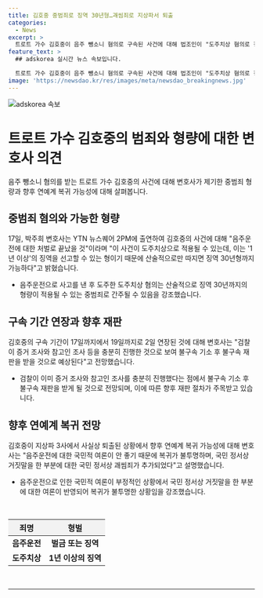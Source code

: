 ```yaml
---
title: 김호중 중범죄로 징역 30년형…괘씸죄로 지상파서 퇴출
categories:
  - News
excerpt: >
  트로트 가수 김호중이 음주 뺑소니 혐의로 구속된 사건에 대해 법조인이 "도주치상 혐의로 징역 30년도 가능"이라고 언급했다. 김호중은 구속 기간이 연장됨에 따라 향후 복귀에 대한 불확실성이 커졌는데, 이에 대해 변호사는 "음주운전뿐 아니라 거짓말까지 해 국민 정서상 괘씸죄가 추가됐을 것"이라고 언급하며 복귀까지는 오랜 시간이 걸릴 것으로 예상했다. 요약문을 보고 더 알고 싶은가요? (150자)
feature_text: >
  ## adskorea 실시간 뉴스 속보입니다.

  트로트 가수 김호중이 음주 뺑소니 혐의로 구속된 사건에 대해 법조인이 "도주치상 혐의로 징역 30년도 가능"이라고 언급했다. 김호중은 구속 기간이 연장됨에 따라 향후 복귀에 대한 불확실성이 커졌는데, 이에 대해 변호사는 "음주운전뿐 아니라 거짓말까지 해 국민 정서상 괘씸죄가 추가됐을 것"이라고 언급하며 복귀까지는 오랜 시간이 걸릴 것으로 예상했다. 요약문을 보고 더 알고 싶은가요? (150자)
image: 'https://newsdao.kr/res/images/meta/newsdao_breakingnews.jpg'
---
```


<p><img src="https://newsdao.kr/res/images/meta/newsdao_breakingnews.jpg" alt="adskorea 속보" /></p>

<h1>트로트 가수 김호중의 범죄와 형량에 대한 변호사 의견</h1>

<p data-ke-size="size16">음주 뺑소니 혐의를 받는 트로트 가수 김호중의 사건에 대해 변호사가 제기한 중범죄 형량과 향후 연예계 복귀 가능성에 대해 살펴봅니다.</p>

<h2 data-ke-size="size26">중범죄 혐의와 가능한 형량</h2>

<p data-ke-size="size16">17일, 박주희 변호사는 YTN 뉴스퀘어 2PM에 출연하여 김호중의 사건에 대해 "음주운전에 대한 처벌로 끝났을 것"이라며 "이 사건이 도주치상으로 적용될 수 있는데, 이는 '1년 이상'의 징역을 선고할 수 있는 형이기 때문에 산술적으로만 따지면 징역 30년형까지 가능하다"고 밝혔습니다.</p>

<ul>
    <li>음주운전으로 사고를 낸 후 도주한 도주치상 혐의는 산술적으로 징역 30년까지의 형량이 적용될 수 있는 중범죄로 간주될 수 있음을 강조했습니다.</li>
</ul>

<h2 data-ke-size="size26">구속 기간 연장과 향후 재판</h2>

<p data-ke-size="size16">김호중의 구속 기간이 17일까지에서 19일까지로 2일 연장된 것에 대해 변호사는 "검찰이 증거 조사와 참고인 조사 등을 충분히 진행한 것으로 보여 불구속 기소 후 불구속 재판을 받을 것으로 예상된다"고 전망했습니다.</p>

<ul>
    <li>검찰이 이미 증거 조사와 참고인 조사를 충분히 진행했다는 점에서 불구속 기소 후 불구속 재판을 받게 될 것으로 전망되며, 이에 따른 향후 재판 절차가 주목받고 있습니다.</li>
</ul>

<h2 data-ke-size="size26">향후 연예계 복귀 전망</h2>

<p data-ke-size="size16">김호중이 지상파 3사에서 사실상 퇴출된 상황에서 향후 연예계 복귀 가능성에 대해 변호사는 "음주운전에 대한 국민적 여론이 안 좋기 때문에 복귀가 불투명하며, 국민 정서상 거짓말을 한 부분에 대한 국민 정서상 괘씸죄가 추가되었다"고 설명했습니다.</p>

<ul>
    <li>음주운전으로 인한 국민적 여론이 부정적인 상황에서 국민 정서상 거짓말을 한 부분에 대한 여론이 반영되어 복귀가 불투명한 상황임을 강조했습니다.</li>
</ul>

<p data-ke-size="size16">&nbsp;</p>

<table>
    <thead>
        <tr>
            <th style="background-color: #f2f2f2; text-align: center;">죄명</th>
            <th style="background-color: #f2f2f2; text-align: center;">형벌</th>
        </tr>
    </thead>
    <tbody>
        <tr>
            <td style="text-align: center; height: 17px;"><b>음주운전</b></td>
            <td style="text-align: center; height: 17px;"><b>벌금 또는 징역</b></td>
        </tr>
        <tr>
            <td style="text-align: center; height: 17px;"><b>도주치상</b></td>
            <td style="text-align: center; height: 17px;"><b>1년 이상의 징역</b></td>
        </tr>
    </tbody>
</table>

<p data-ke-size="size16">&nbsp;</p>

<hr>

<p data-ke-size="size16">&nbsp;</p>

